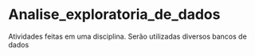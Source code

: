 # Analise_exploratoria_de_dados
Atividades feitas em uma disciplina. Serão utilizadas diversos bancos de dados
